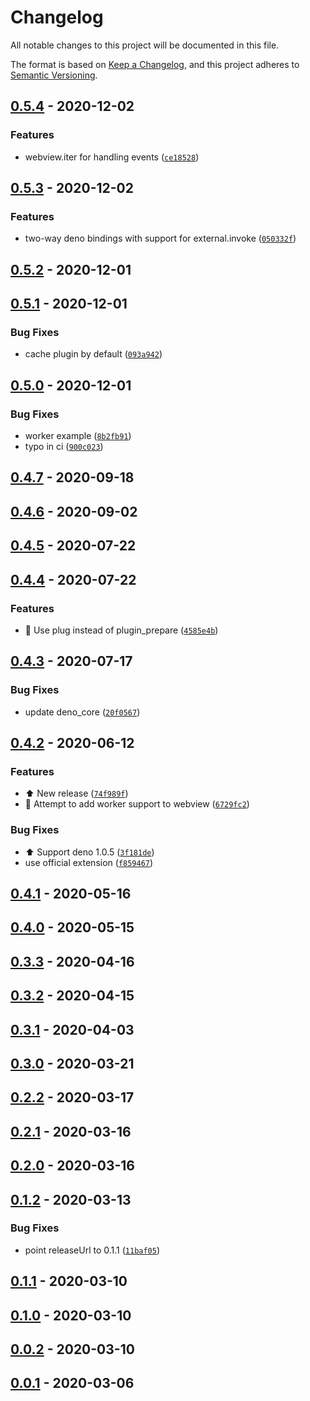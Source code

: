 # Changelog

All notable changes to this project will be documented in this file.

The format is based on [Keep a Changelog],
and this project adheres to [Semantic Versioning].

## [0.5.4] - 2020-12-02

### Features

- webview.iter for handling events ([`ce18528`])

## [0.5.3] - 2020-12-02

### Features

- two-way deno bindings with support for external.invoke ([`050332f`])

## [0.5.2] - 2020-12-01

## [0.5.1] - 2020-12-01

### Bug Fixes

- cache plugin by default ([`093a942`])

## [0.5.0] - 2020-12-01

### Bug Fixes

- worker example ([`8b2fb91`])
- typo in ci ([`900c023`])

## [0.4.7] - 2020-09-18

## [0.4.6] - 2020-09-02

## [0.4.5] - 2020-07-22

## [0.4.4] - 2020-07-22

### Features

- :electric_plug: Use plug instead of plugin_prepare ([`4585e4b`])

## [0.4.3] - 2020-07-17

### Bug Fixes

- update deno_core ([`20f0567`])

## [0.4.2] - 2020-06-12

### Features

- :arrow_up: New release ([`74f989f`])
- :construction: Attempt to add worker support to webview ([`6729fc2`])

### Bug Fixes

- :arrow_up: Support deno 1.0.5 ([`3f181de`])
- use official extension ([`f859467`])

## [0.4.1] - 2020-05-16

## [0.4.0] - 2020-05-15

## [0.3.3] - 2020-04-16

## [0.3.2] - 2020-04-15

## [0.3.1] - 2020-04-03

## [0.3.0] - 2020-03-21

## [0.2.2] - 2020-03-17

## [0.2.1] - 2020-03-16

## [0.2.0] - 2020-03-16

## [0.1.2] - 2020-03-13

### Bug Fixes

- point releaseUrl to 0.1.1 ([`11baf05`])

## [0.1.1] - 2020-03-10

## [0.1.0] - 2020-03-10

## [0.0.2] - 2020-03-10

## [0.0.1] - 2020-03-06

[keep a changelog]: https://keepachangelog.com/en/1.0.0/
[semantic versioning]: https://semver.org/spec/v2.0.0.html
[0.5.4]: https://github.com/webview/webview_deno/compare/0.5.3...0.5.4
[`ce18528`]: https://github.com/webview/webview_deno/commit/ce18528abbdf1ac6df52e5272b6f56633cb36d73
[0.5.3]: https://github.com/webview/webview_deno/compare/0.5.2...0.5.3
[`050332f`]: https://github.com/webview/webview_deno/commit/050332f6362f58211002a8854740e8ee03e6092a
[0.5.2]: https://github.com/webview/webview_deno/compare/0.5.1...0.5.2
[0.5.1]: https://github.com/webview/webview_deno/compare/0.5.0...0.5.1
[`093a942`]: https://github.com/webview/webview_deno/commit/093a94211a3be1123ab4f11e3803809048177f4c
[0.5.0]: https://github.com/webview/webview_deno/compare/0.4.7...0.5.0
[`8b2fb91`]: https://github.com/webview/webview_deno/commit/8b2fb913ae7abab5ea955f20d66d886352e29fa3
[`900c023`]: https://github.com/webview/webview_deno/commit/900c02311f4e59d85209a72a2f18c0aee11dbb16
[0.4.7]: https://github.com/webview/webview_deno/compare/0.4.6...0.4.7
[0.4.6]: https://github.com/webview/webview_deno/compare/0.4.5...0.4.6
[0.4.5]: https://github.com/webview/webview_deno/compare/0.4.4...0.4.5
[0.4.4]: https://github.com/webview/webview_deno/compare/0.4.3...0.4.4
[`4585e4b`]: https://github.com/webview/webview_deno/commit/4585e4b9e078bc5a734c6651f73821f2dde41cef
[0.4.3]: https://github.com/webview/webview_deno/compare/0.4.2...0.4.3
[`20f0567`]: https://github.com/webview/webview_deno/commit/20f05678e8765584fdf2f787ec9dfc82a3d86a05
[0.4.2]: https://github.com/webview/webview_deno/compare/0.4.1...0.4.2
[`74f989f`]: https://github.com/webview/webview_deno/commit/74f989f1777b9abfda8613bd28d2955b7723daf9
[`6729fc2`]: https://github.com/webview/webview_deno/commit/6729fc2a0b9cf1919f5562eb5b09f6922df297de
[`3f181de`]: https://github.com/webview/webview_deno/commit/3f181ded9aaccd017e72e6fba419af07b24861b3
[`f859467`]: https://github.com/webview/webview_deno/commit/f859467bb009a174f9a65147b421da52c75980a5
[0.4.1]: https://github.com/webview/webview_deno/compare/0.4.0...0.4.1
[0.4.0]: https://github.com/webview/webview_deno/compare/0.3.3...0.4.0
[0.3.3]: https://github.com/webview/webview_deno/compare/0.3.2...0.3.3
[0.3.2]: https://github.com/webview/webview_deno/compare/0.3.1...0.3.2
[0.3.1]: https://github.com/webview/webview_deno/compare/0.3.0...0.3.1
[0.3.0]: https://github.com/webview/webview_deno/compare/0.2.2...0.3.0
[0.2.2]: https://github.com/webview/webview_deno/compare/0.2.1...0.2.2
[0.2.1]: https://github.com/webview/webview_deno/compare/0.2.0...0.2.1
[0.2.0]: https://github.com/webview/webview_deno/compare/0.1.2...0.2.0
[0.1.2]: https://github.com/webview/webview_deno/compare/0.1.1...0.1.2
[`11baf05`]: https://github.com/webview/webview_deno/commit/11baf05dfdc1581f92533a7cb98f390ee11ef6ce
[0.1.1]: https://github.com/webview/webview_deno/compare/0.1.0...0.1.1
[0.1.0]: https://github.com/webview/webview_deno/compare/0.0.2...0.1.0
[0.0.2]: https://github.com/webview/webview_deno/compare/0.0.1...0.0.2
[0.0.1]: https://github.com/webview/webview_deno/compare/0.0.1

